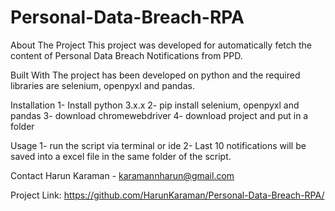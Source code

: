 # Personal-Data-Breach-RPA

About The Project This project was developed for automatically fetch the content of Personal Data Breach Notifications from PPD.

Built With The project has been developed on python and the required libraries are selenium, openpyxl and pandas.

Installation 1- Install python 3.x.x 2- pip install selenium, openpyxl and pandas 3- download chromewebdriver 4- download project and put in a folder

Usage 1- run the script via terminal or ide 2- Last 10 notifications will be saved into a excel file in the same folder of the script.

Contact Harun Karaman - karamannharun@gmail.com

Project Link: https://github.com/HarunKaraman/Personal-Data-Breach-RPA/
